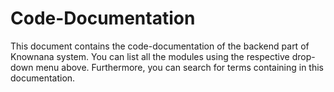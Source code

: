 # Code-Documentation
This document contains the code-documentation of the backend part of Knownana system.
You can list all the modules using the respective drop-down menu above. Furthermore, you can search for terms containing in this documentation.